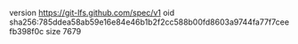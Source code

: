 version https://git-lfs.github.com/spec/v1
oid sha256:785ddea58ab59e16e84e46b1b2f2cc588b00fd8603a9744fa77f7ceefb398f0c
size 7679
